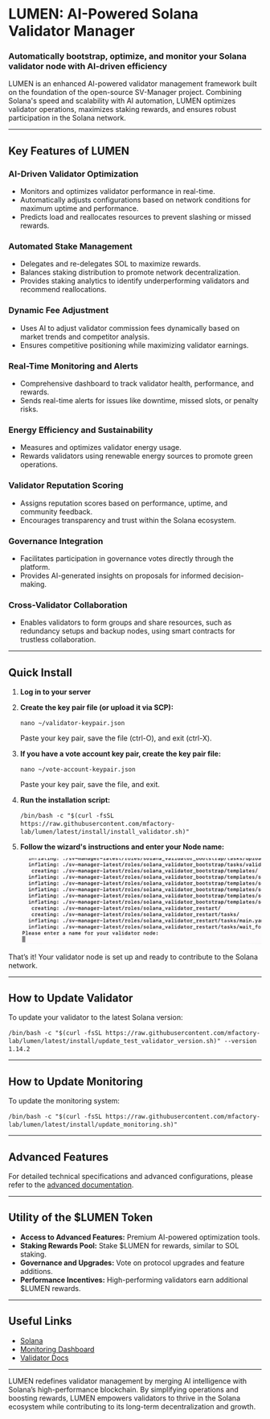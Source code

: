 
# LUMEN: AI-Powered Solana Validator Manager

### Automatically bootstrap, optimize, and monitor your Solana validator node with AI-driven efficiency

LUMEN is an enhanced AI-powered validator management framework built on the foundation of the open-source SV-Manager project. Combining Solana's speed and scalability with AI automation, LUMEN optimizes validator operations, maximizes staking rewards, and ensures robust participation in the Solana network.

---

## Key Features of LUMEN

### **AI-Driven Validator Optimization**
- Monitors and optimizes validator performance in real-time.
- Automatically adjusts configurations based on network conditions for maximum uptime and performance.
- Predicts load and reallocates resources to prevent slashing or missed rewards.

### **Automated Stake Management**
- Delegates and re-delegates SOL to maximize rewards.
- Balances staking distribution to promote network decentralization.
- Provides staking analytics to identify underperforming validators and recommend reallocations.

### **Dynamic Fee Adjustment**
- Uses AI to adjust validator commission fees dynamically based on market trends and competitor analysis.
- Ensures competitive positioning while maximizing validator earnings.

### **Real-Time Monitoring and Alerts**
- Comprehensive dashboard to track validator health, performance, and rewards.
- Sends real-time alerts for issues like downtime, missed slots, or penalty risks.

### **Energy Efficiency and Sustainability**
- Measures and optimizes validator energy usage.
- Rewards validators using renewable energy sources to promote green operations.

### **Validator Reputation Scoring**
- Assigns reputation scores based on performance, uptime, and community feedback.
- Encourages transparency and trust within the Solana ecosystem.

### **Governance Integration**
- Facilitates participation in governance votes directly through the platform.
- Provides AI-generated insights on proposals for informed decision-making.

### **Cross-Validator Collaboration**
- Enables validators to form groups and share resources, such as redundancy setups and backup nodes, using smart contracts for trustless collaboration.

---

## Quick Install

1. **Log in to your server**
2. **Create the key pair file (or upload it via SCP):**
   ```shell
   nano ~/validator-keypair.json
   ```
   Paste your key pair, save the file (ctrl-O), and exit (ctrl-X).

3. **If you have a vote account key pair, create the key pair file:**
   ```shell
   nano ~/vote-account-keypair.json
   ```
   Paste your key pair, save the file, and exit.

4. **Run the installation script:**
   ```shell
   /bin/bash -c "$(curl -fsSL https://raw.githubusercontent.com/mfactory-lab/lumen/latest/install/install_validator.sh)"
   ```

5. **Follow the wizard's instructions and enter your Node name:**

   ![Wizard Example](docs/wizard.gif)

That’s it! Your validator node is set up and ready to contribute to the Solana network.

---

## How to Update Validator

To update your validator to the latest Solana version:
```shell
/bin/bash -c "$(curl -fsSL https://raw.githubusercontent.com/mfactory-lab/lumen/latest/install/update_test_validator_version.sh)" --version 1.14.2
```

---

## How to Update Monitoring

To update the monitoring system:
```shell
/bin/bash -c "$(curl -fsSL https://raw.githubusercontent.com/mfactory-lab/lumen/latest/install/update_monitoring.sh)"
```

---

## Advanced Features

For detailed technical specifications and advanced configurations, please refer to the [advanced documentation](docs/advanced.md).

---

## Utility of the $LUMEN Token

- **Access to Advanced Features:** Premium AI-powered optimization tools.
- **Staking Rewards Pool:** Stake $LUMEN for rewards, similar to SOL staking.
- **Governance and Upgrades:** Vote on protocol upgrades and feature additions.
- **Performance Incentives:** High-performing validators earn additional $LUMEN rewards.

---

## Useful Links

- [Solana](https://solana.com/)
- [Monitoring Dashboard](https://solana.thevalidators.io/)
- [Validator Docs](https://docs.solana.com/running-validator)

---

LUMEN redefines validator management by merging AI intelligence with Solana’s high-performance blockchain. By simplifying operations and boosting rewards, LUMEN empowers validators to thrive in the Solana ecosystem while contributing to its long-term decentralization and growth.

